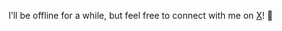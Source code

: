 I’ll be offline for a while, but feel free to connect with me on [X](https://x.com/MichaelXu25)! 👋 

<!--
## Thinking, Coding, Writing, and Improving. ✨
- I’m currently working on Cache System and AI System.
- I’m presently using C/C++ and Python for projects.
- I like interesting things and exciting questions.

**yaowenxu/yaowenxu** is a ✨ _special_ ✨ repository because its `README.md` (this file) appears on your GitHub profile.
-->
